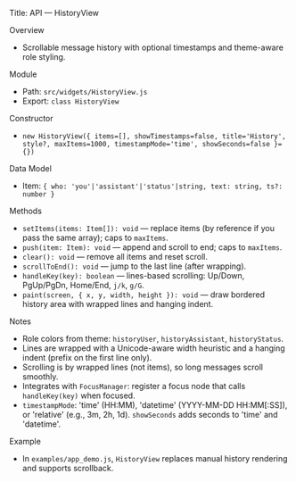 Title: API — HistoryView

Overview
- Scrollable message history with optional timestamps and theme-aware role styling.

Module
- Path: `src/widgets/HistoryView.js`
- Export: `class HistoryView`

Constructor
- `new HistoryView({ items=[], showTimestamps=false, title='History', style?, maxItems=1000, timestampMode='time', showSeconds=false }={})`

Data Model
- Item: `{ who: 'you'|'assistant'|'status'|string, text: string, ts?: number }`

Methods
- `setItems(items: Item[]): void` — replace items (by reference if you pass the same array); caps to `maxItems`.
- `push(item: Item): void` — append and scroll to end; caps to `maxItems`.
- `clear(): void` — remove all items and reset scroll.
- `scrollToEnd(): void` — jump to the last line (after wrapping).
- `handleKey(key): boolean` — lines-based scrolling: Up/Down, PgUp/PgDn, Home/End, `j/k`, `g/G`.
- `paint(screen, { x, y, width, height }): void` — draw bordered history area with wrapped lines and hanging indent.

Notes
- Role colors from theme: `historyUser`, `historyAssistant`, `historyStatus`.
- Lines are wrapped with a Unicode-aware width heuristic and a hanging indent (prefix on the first line only).
- Scrolling is by wrapped lines (not items), so long messages scroll smoothly.
- Integrates with `FocusManager`: register a focus node that calls `handleKey(key)` when focused.
- `timestampMode`: 'time' (HH:MM), 'datetime' (YYYY-MM-DD HH:MM[:SS]), or 'relative' (e.g., 3m, 2h, 1d). `showSeconds` adds seconds to 'time' and 'datetime'.

Example
- In `examples/app_demo.js`, `HistoryView` replaces manual history rendering and supports scrollback.
